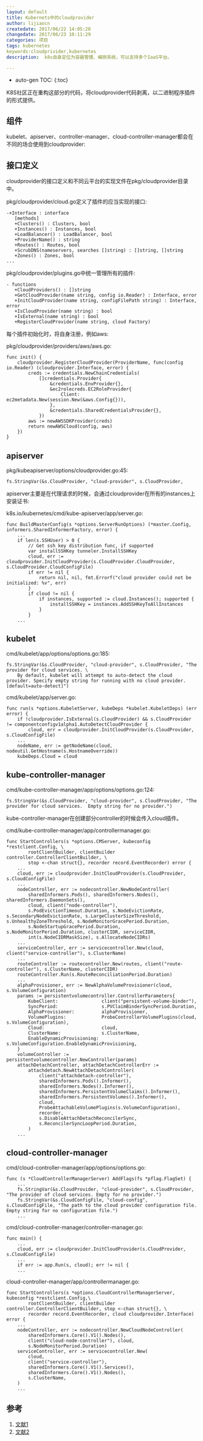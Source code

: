 ```yaml
---
layout: default
title: Kubernets中的cloudprovider
author: lijiaocn
createdate: 2017/06/22 14:05:20
changedate: 2017/06/23 10:11:29
categories: 项目
tags: kubernetes
keywords:cloudprivider,kubernetes
description:  k8s自身定位为容器管理、编排系统，可以支持多个IaaS平台。

---
```


* auto-gen TOC:
{:toc}

K8S社区正在重构这部分的代码，将cloudprovider代码剥离，以二进制程序插件的形式提供。

## 组件

kubelet、apiserver、controller-manager、cloud-controller-manager都会在不同的场合使用到cloudprovider:

## 接口定义 

cloudprovider的接口定义和不同云平台的实现文件在pkg/cloudprovider目录中。

pkg/cloudprovider/cloud.go定义了插件的应当实现的接口:

	-+Interface : interface
	   [methods]
	   +Clusters() : Clusters, bool
	   +Instances() : Instances, bool
	   +LoadBalancer() : LoadBalancer, bool
	   +ProviderName() : string
	   +Routes() : Routes, bool
	   +ScrubDNS(nameservers, searches []string) : []string, []string
	   +Zones() : Zones, bool
	...

pkg/cloudprovider/plugins.go中统一管理所有的插件:

	- functions
	   +CloudProviders() : []string
	   +GetCloudProvider(name string, config io.Reader) : Interface, error
	   +InitCloudProvider(name string, configFilePath string) : Interface, error
	   +IsCloudProvider(name string) : bool
	   +IsExternal(name string) : bool
	   +RegisterCloudProvider(name string, cloud Factory)

每个插件初始化时，将自身注册，例如aws:

pkg/cloudprovider/providers/aws/aws.go:

	func init() {
		cloudprovider.RegisterCloudProvider(ProviderName, func(config io.Reader) (cloudprovider.Interface, error) {
			creds := credentials.NewChainCredentials(
				[]credentials.Provider{
					&credentials.EnvProvider{},
					&ec2rolecreds.EC2RoleProvider{
						Client: ec2metadata.New(session.New(&aws.Config{})),
					},
					&credentials.SharedCredentialsProvider{},
				})
			aws := newAWSSDKProvider(creds)
			return newAWSCloud(config, aws)
		})
	}

## apiserver

pkg/kubeapiserver/options/cloudprovider.go:45:

	fs.StringVar(&s.CloudProvider, "cloud-provider", s.CloudProvider,

apiserver主要是在代理请求的时候，会通过cloudprovider在所有的instances上安装证书:

k8s.io/kubernetes/cmd/kube-apiserver/app/server.go:

	func BuildMasterConfig(s *options.ServerRunOptions) (*master.Config, informers.SharedInformerFactory, error) {
		...
		if len(s.SSHUser) > 0 {
			// Get ssh key distribution func, if supported
			var installSSHKey tunneler.InstallSSHKey
			cloud, err := cloudprovider.InitCloudProvider(s.CloudProvider.CloudProvider, s.CloudProvider.CloudConfigFile)
			if err != nil {
				return nil, nil, fmt.Errorf("cloud provider could not be initialized: %v", err)
			}
			if cloud != nil {
				if instances, supported := cloud.Instances(); supported {
					installSSHKey = instances.AddSSHKeyToAllInstances
				}
			}
		...
	
## kubelet

cmd/kubelet/app/options/options.go:185:

	fs.StringVar(&s.CloudProvider, "cloud-provider", s.CloudProvider, "The provider for cloud services. \
	    By default, kubelet will attempt to auto-detect the cloud provider. Specify empty string for running with no cloud provider. [default=auto-detect]")

cmd/kubelet/app/server.go:

	func run(s *options.KubeletServer, kubeDeps *kubelet.KubeletDeps) (err error) {
		if !cloudprovider.IsExternal(s.CloudProvider) && s.CloudProvider != componentconfigv1alpha1.AutoDetectCloudProvider {
			cloud, err = cloudprovider.InitCloudProvider(s.CloudProvider, s.CloudConfigFile)
		...
		nodeName, err := getNodeName(cloud, nodeutil.GetHostname(s.HostnameOverride))
		kubeDeps.Cloud = cloud

## kube-controller-manager

cmd/kube-controller-manager/app/options/options.go:124:

	fs.StringVar(&s.CloudProvider, "cloud-provider", s.CloudProvider, "The provider for cloud services.  Empty string for no provider.")

kube-controller-manager在创建部分controller的时候会传入cloud插件。

cmd/kube-controller-manager/app/controllermanager.go:

	func StartControllers(s *options.CMServer, kubeconfig *restclient.Config, \
			rootClientBuilder, clientBuilder controller.ControllerClientBuilder, \
			stop <-chan struct{}, recorder record.EventRecorder) error {
		...
		cloud, err := cloudprovider.InitCloudProvider(s.CloudProvider, s.CloudConfigFile)
		...
		nodeController, err := nodecontroller.NewNodeController(
			sharedInformers.Pods(), sharedInformers.Nodes(), sharedInformers.DaemonSets(),
			cloud, client("node-controller"),
			s.PodEvictionTimeout.Duration, s.NodeEvictionRate, s.SecondaryNodeEvictionRate, s.LargeClusterSizeThreshold, s.UnhealthyZoneThreshold, s.NodeMonitorGracePeriod.Duration,
			s.NodeStartupGracePeriod.Duration, s.NodeMonitorPeriod.Duration, clusterCIDR, serviceCIDR,
			int(s.NodeCIDRMaskSize), s.AllocateNodeCIDRs)
		...
		serviceController, err := servicecontroller.New(cloud, client("service-controller"), s.ClusterName)
		...
		routeController := routecontroller.New(routes, client("route-controller"), s.ClusterName, clusterCIDR)
		routeController.Run(s.RouteReconciliationPeriod.Duration)
		...
		alphaProvisioner, err := NewAlphaVolumeProvisioner(cloud, s.VolumeConfiguration)
		params := persistentvolumecontroller.ControllerParameters{
			KubeClient:                client("persistent-volume-binder"),
			SyncPeriod:                s.PVClaimBinderSyncPeriod.Duration,
			AlphaProvisioner:          alphaProvisioner,
			VolumePlugins:             ProbeControllerVolumePlugins(cloud, s.VolumeConfiguration),
			Cloud:                     cloud,
			ClusterName:               s.ClusterName,
			EnableDynamicProvisioning: s.VolumeConfiguration.EnableDynamicProvisioning,
		}
		volumeController := persistentvolumecontroller.NewController(params)
		attachDetachController, attachDetachControllerErr :=
			attachdetach.NewAttachDetachController(
				client("attachdetach-controller"),
				sharedInformers.Pods().Informer(),
				sharedInformers.Nodes().Informer(),
				sharedInformers.PersistentVolumeClaims().Informer(),
				sharedInformers.PersistentVolumes().Informer(),
				cloud,
				ProbeAttachableVolumePlugins(s.VolumeConfiguration),
				recorder,
				s.DisableAttachDetachReconcilerSync,
				s.ReconcilerSyncLoopPeriod.Duration,
			)
		...

## cloud-controller-manager

cmd/cloud-controller-manager/app/options/options.go:

	func (s *CloudControllerManagerServer) AddFlags(fs *pflag.FlagSet) {
		...
		fs.StringVar(&s.CloudProvider, "cloud-provider", s.CloudProvider, "The provider of cloud services. Empty for no provider.")
		fs.StringVar(&s.CloudConfigFile, "cloud-config", s.CloudConfigFile, "The path to the cloud provider configuration file.  Empty string for no configuration file.")
		...

cmd/cloud-controller-manager/controller-manager.go:

	func main() {
		...
		cloud, err := cloudprovider.InitCloudProvider(s.CloudProvider, s.CloudConfigFile)
		...
		if err := app.Run(s, cloud); err != nil {
		...

cloud-controller-manager/app/controllermanager.go:

	func StartControllers(s *options.CloudControllerManagerServer, kubeconfig *restclient.Config,\
			rootClientBuilder, clientBuilder controller.ControllerClientBuilder, stop <-chan struct{}, \
			recorder record.EventRecorder, cloud cloudprovider.Interface) error {
		...
		nodeController, err := nodecontroller.NewCloudNodeController(
			sharedInformers.Core().V1().Nodes(),
			client("cloud-node-controller"), cloud,
			s.NodeMonitorPeriod.Duration)
		serviceController, err := servicecontroller.New(
			cloud,
			client("service-controller"),
			sharedInformers.Core().V1().Services(),
			sharedInformers.Core().V1().Nodes(),
			s.ClusterName,
		)
		...

## 参考

1. [文献1][1]
2. [文献2][2]

[1]: 1.com  "文献1" 
[2]: 2.com  "文献1" 
